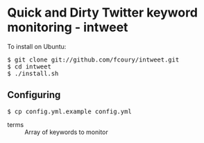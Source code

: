 # Quick and Dirty Twitter keyword monitoring - intweet

To install on Ubuntu:

<pre>
$ git clone git://github.com/fcoury/intweet.git
$ cd intweet
$ ./install.sh
</pre>

## Configuring

<pre>
$ cp config.yml.example config.yml
</pre>

<dl>
  <dt>terms</dt>
  <dd>Array of keywords to monitor</dd>
</dl>  
